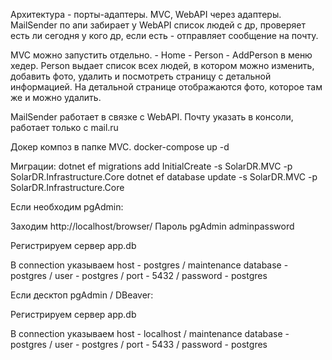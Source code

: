 Архитектура - порты-адаптеры. MVC, WebAPI через адаптеры. MailSender по апи забирает у WebAPI список 
людей с др, проверяет есть ли сегодня у кого др, если есть - отправляет сообщение на почту.

MVC можно запустить отдельно. - Home - Person - AddPerson в меню хедер. Person выдает список всех 
людей, в котором можно изменить, добавить фото, удалить и посмотреть страницу с детальной информацией.
На детальной странице отображаются фото, которое там же и можно удалить.

MailSender работает в связке с WebAPI. Почту указать в консоли, работает только с mail.ru

Докер композ в папке MVC. 
docker-compose up -d

Миграции:
dotnet ef migrations add InitialCreate -s SolarDR.MVC -p SolarDR.Infrastructure.Core
dotnet ef database update -s SolarDR.MVC -p SolarDR.Infrastructure.Core

Если необходим pgAdmin:

Заходим http://localhost/browser/ Пароль pgAdmin adminpassword

Регистрируем сервер app.db

В connection указываем host - postgres / maintenance database - postgres / user - postgres / port - 5432 / password - postgres

Если десктоп pgAdmin / DBeaver:

Регистрируем сервер app.db

В connection указываем host - localhost / maintenance database - postgres / user - postgres / port - 5433 / password - postgres
